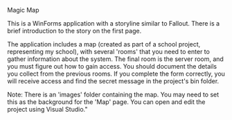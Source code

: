 Magic Map

This is a WinForms application with a storyline similar to Fallout. There is a brief introduction to the story on the first page.

The application includes a map (created as part of a school project, representing my school), with several 'rooms'
that you need to enter to gather information about the system. The final room is the server room, and you must figure out how to gain access.
You should document the details you collect from the previous rooms. If you complete the form correctly, you will receive access
and find the secret message in the project's bin folder.

Note: There is an 'images' folder containing the map.
You may need to set this as the background for the 'Map' page.
You can open and edit the project using Visual Studio."
